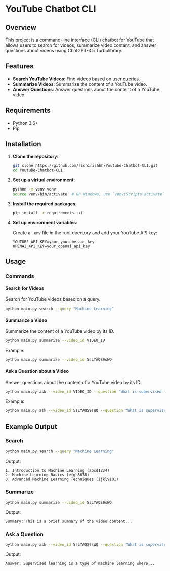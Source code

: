 # YouTube Chatbot CLI

## Overview

This project is a command-line interface (CLI) chatbot for YouTube that allows users to search for videos, summarize video content, and answer questions about videos using ChatGPT-3.5 Turbolibrary.

## Features

- **Search YouTube Videos**: Find videos based on user queries.
- **Summarize Videos**: Summarize the content of a YouTube video.
- **Answer Questions**: Answer questions about the content of a YouTube video.

## Requirements

- Python 3.6+
- Pip

## Installation

1. **Clone the repository**:

   ```bash
   git clone https://github.com/rishirishhh/Youtube-Chatbot-CLI.git
   cd Youtube-Chatbot-CLI
   ```

2. **Set up a virtual environment**:

   ```bash
   python -m venv venv
   source venv/bin/activate  # On Windows, use `venv\Scripts\activate`
   ```

3. **Install the required packages**:

   ```bash
   pip install -r requirements.txt
   ```

4. **Set up environment variables**:

   Create a `.env` file in the root directory and add your YouTube API key:

   ```env
   YOUTUBE_API_KEY=your_youtube_api_key
   OPENAI_API_KEY=your_openai_api_key
   ```

## Usage

### Commands

#### Search for Videos

Search for YouTube videos based on a query.

```bash
python main.py search --query "Machine Learning"
```

#### Summarize a Video

Summarize the content of a YouTube video by its ID.

```bash
python main.py summarize --video_id VIDEO_ID
```

Example:

```bash
python main.py summarize --video_id 5sLYAQS9sWQ
```

#### Ask a Question about a Video

Answer questions about the content of a YouTube video by its ID.

```bash
python main.py ask --video_id VIDEO_ID --question "What is supervised learning?"
```

Example:

```bash
python main.py ask --video_id 5sLYAQS9sWQ --question "What is supervised learning?"
```

## Example Output

### Search

```bash
python main.py search --query "Machine Learning"
```

Output:

```
1. Introduction to Machine Learning (abcd1234)
2. Machine Learning Basics (efgh5678)
3. Advanced Machine Learning Techniques (ijkl9101)
```

### Summarize

```bash
python main.py summarize --video_id 5sLYAQS9sWQ
```

Output:

```
Summary: This is a brief summary of the video content...
```

### Ask a Question

```bash
python main.py ask --video_id 5sLYAQS9sWQ --question "What is supervised learning?"
```

Output:

```
Answer: Supervised learning is a type of machine learning where...
```




